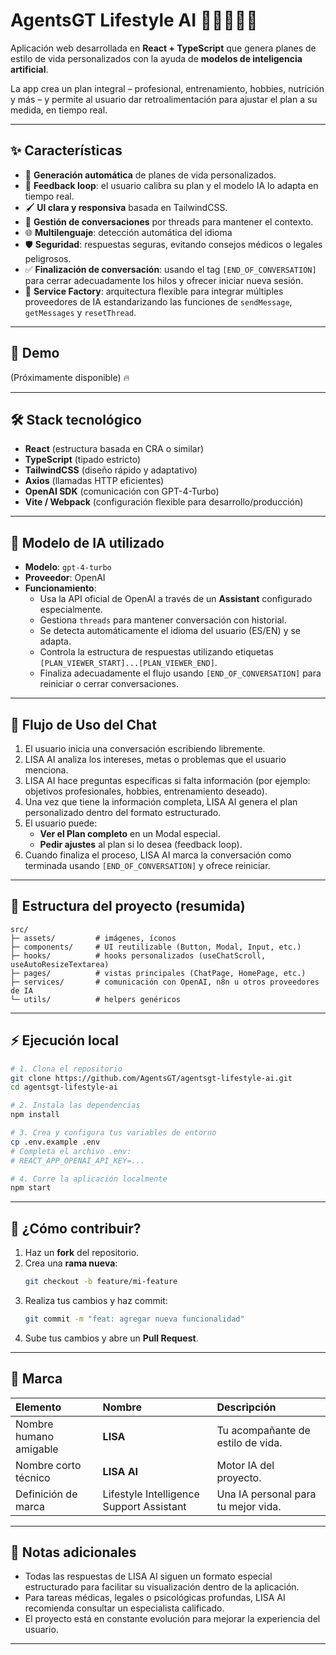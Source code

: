 # AgentsGT Lifestyle AI 🎨🧑‍💻🏋️‍♀️

Aplicación web desarrollada en **React + TypeScript** que genera planes de estilo de vida personalizados con la ayuda de **modelos de inteligencia artificial**.

La app crea un plan integral – profesional, entrenamiento, hobbies, nutrición y más – y permite al usuario dar retroalimentación para ajustar el plan a su medida, en tiempo real.

---

## ✨ Características

- 🌟 **Generación automática** de planes de vida personalizados.
- 🔁 **Feedback loop**: el usuario calibra su plan y el modelo IA lo adapta en tiempo real.
- 🖌️ **UI clara y responsiva** basada en TailwindCSS.
- 🧠 **Gestión de conversaciones** por threads para mantener el contexto.
- 🌐 **Multilenguaje**: detección automática del idioma
- 🛡️ **Seguridad**: respuestas seguras, evitando consejos médicos o legales peligrosos.
- ✅ **Finalización de conversación**: usando el tag `[END_OF_CONVERSATION]` para cerrar adecuadamente los hilos y ofrecer iniciar nueva sesión.
- 🧪 **Service Factory**: arquitectura flexible para integrar múltiples proveedores de IA estandarizando las funciones de `sendMessage`, `getMessages` y `resetThread`.

---

## 🚀 Demo

(Próximamente disponible) 🔥

---

## 🛠️ Stack tecnológico

- **React** (estructura basada en CRA o similar)
- **TypeScript** (tipado estricto)
- **TailwindCSS** (diseño rápido y adaptativo)
- **Axios** (llamadas HTTP eficientes)
- **OpenAI SDK** (comunicación con GPT-4-Turbo)
- **Vite / Webpack** (configuración flexible para desarrollo/producción)

---

## 🧐 Modelo de IA utilizado

- **Modelo**: `gpt-4-turbo`
- **Proveedor**: OpenAI
- **Funcionamiento**:
  - Usa la API oficial de OpenAI a través de un **Assistant** configurado especialmente.
  - Gestiona `threads` para mantener conversación con historial.
  - Se detecta automáticamente el idioma del usuario (ES/EN) y se adapta.
  - Controla la estructura de respuestas utilizando etiquetas `[PLAN_VIEWER_START]...[PLAN_VIEWER_END]`.
  - Finaliza adecuadamente el flujo usando `[END_OF_CONVERSATION]` para reiniciar o cerrar conversaciones.

---

## 🧹 Flujo de Uso del Chat

1. El usuario inicia una conversación escribiendo libremente.
2. LISA AI analiza los intereses, metas o problemas que el usuario menciona.
3. LISA AI hace preguntas específicas si falta información (por ejemplo: objetivos profesionales, hobbies, entrenamiento deseado).
4. Una vez que tiene la información completa, LISA AI genera el plan personalizado dentro del formato estructurado.
5. El usuario puede:
   - **Ver el Plan completo** en un Modal especial.
   - **Pedir ajustes** al plan si lo desea (feedback loop).
6. Cuando finaliza el proceso, LISA AI marca la conversación como terminada usando `[END_OF_CONVERSATION]` y ofrece reiniciar.

---

## 📂 Estructura del proyecto (resumida)

```
src/
├─ assets/         # imágenes, íconos
├─ components/     # UI reutilizable (Button, Modal, Input, etc.)
├─ hooks/          # hooks personalizados (useChatScroll, useAutoResizeTextarea)
├─ pages/          # vistas principales (ChatPage, HomePage, etc.)
├─ services/       # comunicación con OpenAI, n8n u otros proveedores de IA
└─ utils/          # helpers genéricos
```

---

## ⚡ Ejecución local

```bash
# 1. Clona el repositorio
git clone https://github.com/AgentsGT/agentsgt-lifestyle-ai.git
cd agentsgt-lifestyle-ai

# 2. Instala las dependencias
npm install

# 3. Crea y configura tus variables de entorno
cp .env.example .env
# Completa el archivo .env:
# REACT_APP_OPENAI_API_KEY=...

# 4. Corre la aplicación localmente
npm start
```

---

## 🤝 ¿Cómo contribuir?

1. Haz un **fork** del repositorio.
2. Crea una **rama nueva**:
   ```bash
   git checkout -b feature/mi-feature
   ```
3. Realiza tus cambios y haz commit:
   ```bash
   git commit -m "feat: agregar nueva funcionalidad"
   ```
4. Sube tus cambios y abre un **Pull Request**.

---

## 🏇 Marca

| Elemento               | Nombre                                   | Descripción                         |
| :--------------------- | :--------------------------------------- | :---------------------------------- |
| Nombre humano amigable | **LISA**                                 | Tu acompañante de estilo de vida.   |
| Nombre corto técnico   | **LISA AI**                              | Motor IA del proyecto.              |
| Definición de marca    | Lifestyle Intelligence Support Assistant | Una IA personal para tu mejor vida. |

---

## 📢 Notas adicionales

- Todas las respuestas de LISA AI siguen un formato especial estructurado para facilitar su visualización dentro de la aplicación.
- Para tareas médicas, legales o psicológicas profundas, LISA AI recomienda consultar un especialista calificado.
- El proyecto está en constante evolución para mejorar la experiencia del usuario.

---
